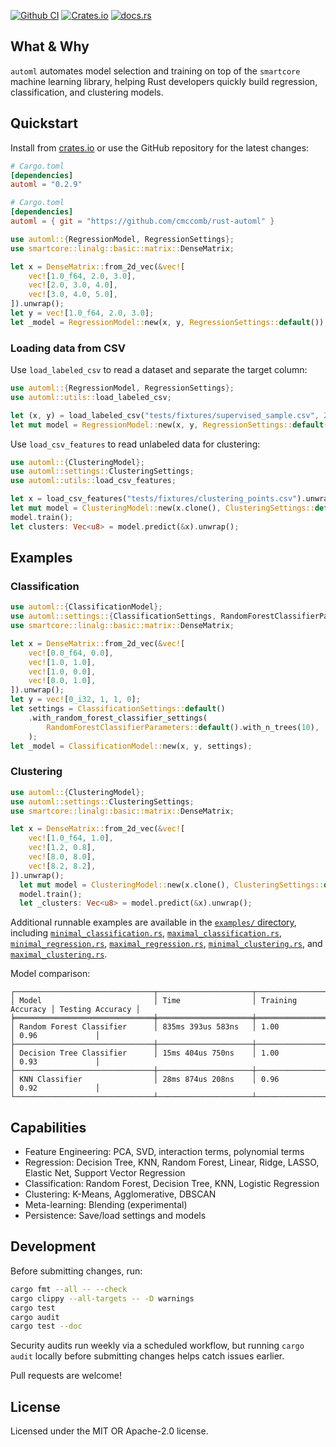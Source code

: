 [![Github CI](https://github.com/cmccomb/rust-automl/actions/workflows/ci.yml/badge.svg)](https://github.com/cmccomb/automl/actions)
[![Crates.io](https://img.shields.io/crates/v/automl.svg)](https://crates.io/crates/automl)
[![docs.rs](https://img.shields.io/docsrs/automl/latest?logo=rust)](https://docs.rs/automl)

## What & Why
`automl` automates model selection and training on top of the `smartcore` machine learning library, helping Rust developers quickly build regression, classification, and clustering models.

## Quickstart
Install from [crates.io](https://crates.io/crates/automl) or use the GitHub repository for the latest changes:

```toml
# Cargo.toml
[dependencies]
automl = "0.2.9"
```

```toml
# Cargo.toml
[dependencies]
automl = { git = "https://github.com/cmccomb/rust-automl" }
```

```rust
use automl::{RegressionModel, RegressionSettings};
use smartcore::linalg::basic::matrix::DenseMatrix;

let x = DenseMatrix::from_2d_vec(&vec![
    vec![1.0_f64, 2.0, 3.0],
    vec![2.0, 3.0, 4.0],
    vec![3.0, 4.0, 5.0],
]).unwrap();
let y = vec![1.0_f64, 2.0, 3.0];
let _model = RegressionModel::new(x, y, RegressionSettings::default());
```

### Loading data from CSV

Use `load_labeled_csv` to read a dataset and separate the target column:

```rust
use automl::{RegressionModel, RegressionSettings};
use automl::utils::load_labeled_csv;

let (x, y) = load_labeled_csv("tests/fixtures/supervised_sample.csv", 2).unwrap();
let mut model = RegressionModel::new(x, y, RegressionSettings::default());
```

Use `load_csv_features` to read unlabeled data for clustering:

```rust
use automl::{ClusteringModel};
use automl::settings::ClusteringSettings;
use automl::utils::load_csv_features;

let x = load_csv_features("tests/fixtures/clustering_points.csv").unwrap();
let mut model = ClusteringModel::new(x.clone(), ClusteringSettings::default().with_k(2));
model.train();
let clusters: Vec<u8> = model.predict(&x).unwrap();
```

## Examples
### Classification
```rust
use automl::{ClassificationModel};
use automl::settings::{ClassificationSettings, RandomForestClassifierParameters};
use smartcore::linalg::basic::matrix::DenseMatrix;

let x = DenseMatrix::from_2d_vec(&vec![
    vec![0.0_f64, 0.0],
    vec![1.0, 1.0],
    vec![1.0, 0.0],
    vec![0.0, 1.0],
]).unwrap();
let y = vec![0_i32, 1, 1, 0];
let settings = ClassificationSettings::default()
    .with_random_forest_classifier_settings(
        RandomForestClassifierParameters::default().with_n_trees(10),
    );
let _model = ClassificationModel::new(x, y, settings);
```

### Clustering
```rust
use automl::{ClusteringModel};
use automl::settings::ClusteringSettings;
use smartcore::linalg::basic::matrix::DenseMatrix;

let x = DenseMatrix::from_2d_vec(&vec![
    vec![1.0_f64, 1.0],
    vec![1.2, 0.8],
    vec![8.0, 8.0],
    vec![8.2, 8.2],
]).unwrap();
  let mut model = ClusteringModel::new(x.clone(), ClusteringSettings::default().with_k(2));
  model.train();
  let _clusters: Vec<u8> = model.predict(&x).unwrap();
  ```

Additional runnable examples are available in the [`examples/` directory](examples),
including [`minimal_classification.rs`](examples/minimal_classification.rs),
[`maximal_classification.rs`](examples/maximal_classification.rs),
[`minimal_regression.rs`](examples/minimal_regression.rs),
[`maximal_regression.rs`](examples/maximal_regression.rs),
[`minimal_clustering.rs`](examples/minimal_clustering.rs), and
[`maximal_clustering.rs`](examples/maximal_clustering.rs).

Model comparison:

```text
┌───────────────────────────────┬─────────────────────┬───────────────────┬──────────────────┐
│ Model                         │ Time                │ Training Accuracy │ Testing Accuracy │
╞═══════════════════════════════╪═════════════════════╪═══════════════════╪══════════════════╡
│ Random Forest Classifier      │ 835ms 393us 583ns   │ 1.00              │ 0.96             │
├───────────────────────────────┼─────────────────────┼───────────────────┼──────────────────┤
│ Decision Tree Classifier      │ 15ms 404us 750ns    │ 1.00              │ 0.93             │
├───────────────────────────────┼─────────────────────┼───────────────────┼──────────────────┤
│ KNN Classifier                │ 28ms 874us 208ns    │ 0.96              │ 0.92             │
└───────────────────────────────┴─────────────────────┴───────────────────┴──────────────────┘
```

## Capabilities
- Feature Engineering: PCA, SVD, interaction terms, polynomial terms
- Regression: Decision Tree, KNN, Random Forest, Linear, Ridge, LASSO, Elastic Net, Support Vector Regression
- Classification: Random Forest, Decision Tree, KNN, Logistic Regression
- Clustering: K-Means, Agglomerative, DBSCAN
- Meta-learning: Blending (experimental)
- Persistence: Save/load settings and models

## Development
Before submitting changes, run:

```sh
cargo fmt --all -- --check
cargo clippy --all-targets -- -D warnings
cargo test
cargo audit
cargo test --doc
```

Security audits run weekly via a scheduled workflow, but running `cargo audit` locally before submitting changes helps catch issues earlier.

Pull requests are welcome!

## License
Licensed under the MIT OR Apache-2.0 license.
